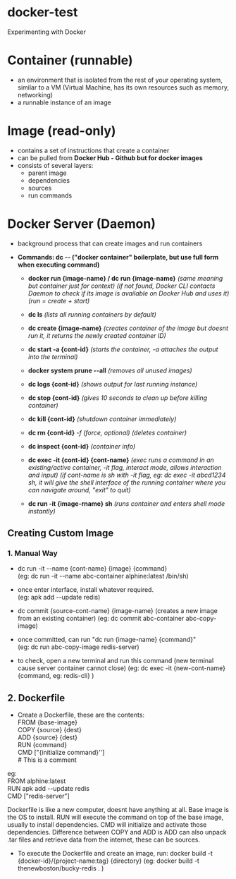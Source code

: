 # docker-test
Experimenting with Docker

# **Container (runnable)**
- an environment that is isolated from the rest of your operating system, similar to a VM (Virtual Machine, has its own resources such as memory, networking)
- a runnable instance of an image

# **Image (read-only)**
- contains a set of instructions that create a container
- can be pulled from **Docker Hub - Github but for docker images**
- consists of several layers:
	- parent image
	- dependencies
	- sources
	- run commands

# **Docker Server (Daemon)**
- background process that can create images and run containers

- **Commands: dc -- ("docker container" boilerplate, but use full form when executing command)**
	
	 - **docker run {image-name} / dc run {image-name}**    *(same meaning but container just for context) (if not found, Docker CLI contacts Daemon to check if its image is available on Docker Hub and uses it) (run = create + start)*
	
	 - **dc ls**    *(lists all running containers by default)*
	
	 - **dc create {image-name}**     *(creates container of the image but doesnt run it, it returns the newly created container ID)*
	
	 - **dc start -a {cont-id}**    *(starts the container, -a attaches the output into the terminal)*
	
	 - **docker system prune --all**     *(removes all unused images)*
	
	 - **dc logs {cont-id}**    *(shows output for last running instance)*
	
	 - **dc stop {cont-id}**    *(gives 10 seconds to clean up before killing container)*
	
	 - **dc kill {cont-id}**    *(shutdown container immediately)*
	
	 - **dc rm {cont-id}**    *-f (force, optional)* *(deletes container)*
	
	 - **dc inspect {cont-id}**    *(container info)*
	
	 - **dc exec -it {cont-id} {cont-name}**    *(exec runs a command in an existing/active container, -it flag, interact mode, allows interaction and input)*    *(if cont-name is sh with -it flag, eg: dc exec -it abcd1234 sh, it will give the shell interface of the running container where you can navigate around, "exit" to quit)*
	
	 - **dc run -it {image-rname} sh**    *(runs container and enters shell mode instantly)*


## **Creating Custom Image**
### 1. **Manual Way**
- dc run -it --name {cont-name} {image} {command}     
(eg: dc run -it --name abc-container alphine:latest /bin/sh)

- once enter interface, install whatever required.    
(eg: apk add --update redis)

- dc commit {source-cont-name} {image-name}    (creates a new image from an existing container) 
(eg: dc commit abc-container abc-copy-image)

- once committed, can run "dc run {image-name} {command}"    
(eg: dc run abc-copy-image redis-server)

- to check, open a new terminal and run this command (new terminal cause server container cannot close)
(eg: dc exec -it {new-cont-name} {command, eg: redis-cli} )

## 2. Dockerfile
- Create a Dockerfile, these are the contents:  
FROM {base-image}  
COPY {source} {dest}  
ADD {source} {dest}  
RUN {command}  
CMD \["{initialize command}'']  
\# This is a comment  

eg:  
FROM alphine:latest  
RUN apk add --update redis   
CMD \["redis-server"]  

Dockerfile is like a new computer, doesnt have anything at all. Base image is the OS to install. RUN will execute the command on top of the base image, usually to install dependencies. CMD will initialize and activate those dependencies. Difference between COPY and ADD is ADD can also unpack .tar files and retrieve data from the internet, these can be sources.

- To execute the Dockerfile and create an image, run:
docker build -t {docker-id}/{project-name:tag} {directory}
(eg: docker build -t thenewboston/bucky-redis . )
